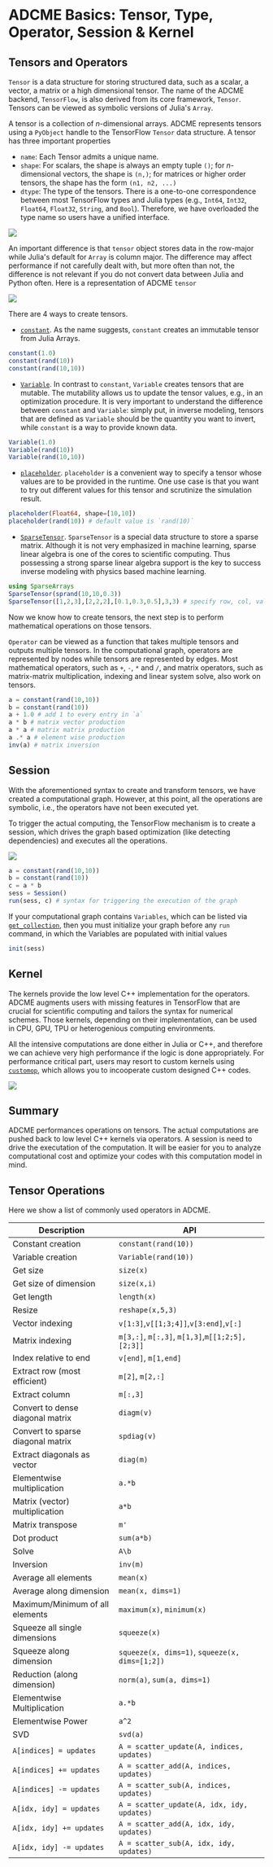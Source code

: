 
# ADCME Basics: Tensor, Type, Operator, Session & Kernel

## Tensors and Operators

`Tensor` is a data structure for storing structured data, such as a scalar, a vector, a matrix or a high dimensional tensor. The name of the ADCME backend, `TensorFlow`, is also derived from its core framework, `Tensor`. Tensors can be viewed as symbolic versions of Julia's `Array`. 



A tensor is a collection of $n$-dimensional arrays. ADCME represents tensors using a `PyObject` handle to the TensorFlow `Tensor` data structure. A tensor has three important properties

- `name`: Each Tensor admits a unique name. 
- `shape`: For scalars, the shape is always an empty tuple `()`; for $n$-dimensional vectors, the shape is `(n,)`; for matrices or higher order tensors, the shape has the form `(n1, n2, ...)`
- `dtype`: The type of the tensors. There is a one-to-one correspondence between most TensorFlow types and Julia types (e.g., `Int64`, `Int32`, `Float64`, `Float32`, `String`, and `Bool`). Therefore, we have overloaded the type name so users have a unified interface. 

![](https://github.com/ADCMEMarket/ADCMEImages/blob/master/ADCME/tensorspec.png?raw=true)

An important difference is that `tensor` object stores data in the row-major while Julia's default for `Array` is column major. The difference may affect performance if not carefully dealt with, but more often than not, the difference is not relevant if you do not convert data between Julia and Python often. Here is a representation of ADCME `tensor`

![](https://github.com/ADCMEMarket/ADCMEImages/blob/master/ADCME/tensors.png?raw=true)

There are 4 ways to create tensors. 

- [`constant`](@ref). As the name suggests, `constant` creates an immutable tensor from Julia Arrays. 

```julia
constant(1.0)
constant(rand(10))
constant(rand(10,10))
```

- [`Variable`](@ref). In contrast to `constant`, `Variable` creates tensors that are mutable. The mutability allows us to update the tensor values, e.g., in an optimization procedure. It is very important to understand the difference between `constant` and `Variable`: simply put, in inverse modeling, tensors that are defined as `Variable` should be the quantity you want to invert, while `constant` is a way to provide known data.

```julia
Variable(1.0)
Variable(rand(10))
Variable(rand(10,10))
```

- [`placeholder`](@ref). `placeholder` is a convenient way to specify a tensor whose values are to be provided in the runtime. One use case is that you want to try out different values for this tensor and scrutinize the simulation result. 

```julia
placeholder(Float64, shape=[10,10])
placeholder(rand(10)) # default value is `rand(10)`
```

- [`SparseTensor`](@ref). `SparseTensor` is a special data structure to store a sparse matrix. Although it is not very emphasized in machine learning, sparse linear algebra is one of the cores to scientific computing. Thus possessing a strong sparse linear algebra support is the key to success inverse modeling with physics based machine learning. 

```julia
using SparseArrays
SparseTensor(sprand(10,10,0.3))
SparseTensor([1,2,3],[2,2,2],[0.1,0.3,0.5],3,3) # specify row, col, value, number of rows, number of columns
```



Now we know how to create tensors, the next step is to perform mathematical operations on those tensors.

`Operator` can be viewed as a function that takes multiple tensors and outputs multiple tensors. In the computational graph, operators are represented by nodes while tensors are represented by edges. Most mathematical operators, such as `+`, `-`, `*` and `/`, and matrix operators, such as matrix-matrix multiplication, indexing and linear system solve, also work on tensors. 

```julia
a = constant(rand(10,10))
b = constant(rand(10))
a + 1.0 # add 1 to every entry in `a`
a * b # matrix vector production
a * a # matrix matrix production
a .* a # element wise production
inv(a) # matrix inversion
```

## Session

With the aforementioned syntax to create and transform tensors, we have created a computational graph. However, at this point, all the operations are symbolic, i.e., the operators have not been executed yet. 

To trigger the actual computing, the TensorFlow mechanism is to create a session, which drives the graph based optimization (like detecting dependencies) and executes all the operations.  

![](https://github.com/ADCMEMarket/ADCMEImages/blob/master/ADCME/session.gif?raw=true)

```julia
a = constant(rand(10,10))
b = constant(rand(10))
c = a * b
sess = Session()
run(sess, c) # syntax for triggering the execution of the graph
```

If your computational graph contains `Variables`, which can be listed via [`get_collection`](@ref), then you must initialize your graph before any `run` command, in which the Variables are populated with initial values

```julia
init(sess)
```

## Kernel

The kernels provide the low level C++ implementation for the operators. ADCME augments users with missing features in TensorFlow that are crucial for scientific computing and tailors the syntax for numerical schemes. Those kernels, depending on their implementation, can be used in CPU, GPU, TPU or heterogenious computing environments. 

All the intensive computations are  done either in Julia or C++, and therefore we can achieve very high performance if the logic is done appropriately. For performance critical part, users may resort to custom kernels using [`customop`](@ref), which allows you to incooperate custom designed C++ codes. 

![](https://github.com/ADCMEMarket/ADCMEImages/blob/master/ADCME/kernel.png?raw=true)



## Summary

ADCME performances operations on tensors. The actual computations are pushed back to low level C++ kernels via operators. A session is need to drive the executation of the computation. It will be easier for you to analyze computational cost and optimize your codes with this computation model in mind. 



## Tensor Operations
Here we show a list of commonly used operators in ADCME. 

| Description                       | API                                             |
| --------------------------------- | ----------------------------------------------- |
| Constant creation                 | `constant(rand(10))`                            |
| Variable creation                 | `Variable(rand(10))`                            |
| Get size                          | `size(x)`                                       |
| Get size of dimension             | `size(x,i)`                                     |
| Get length                        | `length(x)`                                     |
| Resize                            | `reshape(x,5,3)`                                |
| Vector indexing                   | `v[1:3]`,`v[[1;3;4]]`,`v[3:end]`,`v[:]`         |
| Matrix indexing                   | `m[3,:]`, `m[:,3]`, `m[1,3]`,`m[[1;2;5],[2;3]]` |
| Index relative to end             | `v[end]`, `m[1,end]`                            |
| Extract row (most efficient)      | `m[2]`, `m[2,:]`                                |
| Extract column                    | `m[:,3]`                                        |
| Convert to dense diagonal matrix  | `diagm(v)`                                      |
| Convert to sparse diagonal matrix | `spdiag(v)`                                     |
| Extract diagonals as vector       | `diag(m)`                                       |
| Elementwise multiplication        | `a.*b`                                          |
| Matrix (vector) multiplication    | `a*b`                                           |
| Matrix transpose                  | `m'`                                            |
| Dot product                       | `sum(a*b)`                                      |
| Solve                             | `A\b`                                           |
| Inversion                         | `inv(m)`                                        |
| Average all elements              | `mean(x)`                                       |
| Average along dimension           | `mean(x, dims=1)`                               |
| Maximum/Minimum of all elements   | `maximum(x)`, `minimum(x)`                      |
| Squeeze all single dimensions     | `squeeze(x)`                                    |
| Squeeze along dimension           | `squeeze(x, dims=1)`, `squeeze(x, dims=[1;2])`  |
| Reduction (along dimension)       | `norm(a)`, `sum(a, dims=1)`                     |
| Elementwise Multiplication        | `a.*b`                                          |
| Elementwise Power                 | `a^2`                                           |
| SVD                               | `svd(a)`                                        |
| `A[indices] = updates`            | `A = scatter_update(A, indices, updates)`       |
| `A[indices] += updates`           | `A = scatter_add(A, indices, updates)`          |
| `A[indices] -= updates`           | `A = scatter_sub(A, indices, updates)`          |
| `A[idx, idy] = updates`           | `A = scatter_update(A, idx, idy, updates)`      |
| `A[idx, idy] += updates`          | `A = scatter_add(A, idx, idy, updates)`         |
| `A[idx, idy] -= updates`          | `A = scatter_sub(A, idx, idy, updates)`         |

